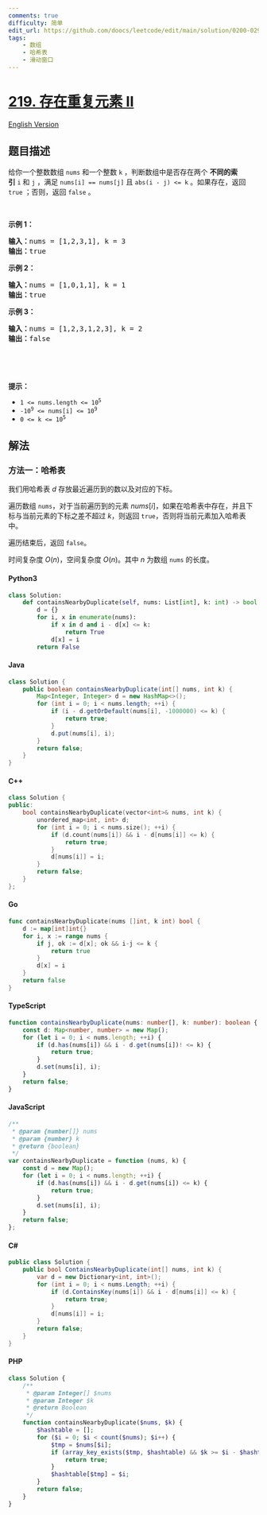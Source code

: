 ```yaml
---
comments: true
difficulty: 简单
edit_url: https://github.com/doocs/leetcode/edit/main/solution/0200-0299/0219.Contains%20Duplicate%20II/README.md
tags:
    - 数组
    - 哈希表
    - 滑动窗口
---
```


<!-- problem:start -->

# [219. 存在重复元素 II](https://leetcode.cn/problems/contains-duplicate-ii)

[English Version](/solution/0200-0299/0219.Contains%20Duplicate%20II/README_EN.md)

## 题目描述

<!-- description:start -->

<p>给你一个整数数组&nbsp;<code>nums</code> 和一个整数&nbsp;<code>k</code> ，判断数组中是否存在两个 <strong>不同的索引</strong><em>&nbsp;</em><code>i</code>&nbsp;和<em>&nbsp;</em><code>j</code> ，满足 <code>nums[i] == nums[j]</code> 且 <code>abs(i - j) &lt;= k</code> 。如果存在，返回 <code>true</code> ；否则，返回 <code>false</code> 。</p>

<p>&nbsp;</p>

<p><strong>示例&nbsp;1：</strong></p>

<pre>
<strong>输入：</strong>nums = [1,2,3,1], k<em> </em>= 3
<strong>输出：</strong>true</pre>

<p><strong>示例 2：</strong></p>

<pre>
<strong>输入：</strong>nums = [1,0,1,1], k<em> </em>=<em> </em>1
<strong>输出：</strong>true</pre>

<p><strong>示例 3：</strong></p>

<pre>
<strong>输入：</strong>nums = [1,2,3,1,2,3], k<em> </em>=<em> </em>2
<strong>输出：</strong>false</pre>

<p>&nbsp;</p>

<p>&nbsp;</p>

<p><strong>提示：</strong></p>

<ul>
	<li><code>1 &lt;= nums.length &lt;= 10<sup>5</sup></code></li>
	<li><code>-10<sup>9</sup> &lt;= nums[i] &lt;= 10<sup>9</sup></code></li>
	<li><code>0 &lt;= k &lt;= 10<sup>5</sup></code></li>
</ul>

<!-- description:end -->

## 解法

<!-- solution:start -->

### 方法一：哈希表

我们用哈希表 $d$ 存放最近遍历到的数以及对应的下标。

遍历数组 `nums`，对于当前遍历到的元素 $nums[i]$，如果在哈希表中存在，并且下标与当前元素的下标之差不超过 $k$，则返回 `true`，否则将当前元素加入哈希表中。

遍历结束后，返回 `false`。

时间复杂度 $O(n)$，空间复杂度 $O(n)$。其中 $n$ 为数组 `nums` 的长度。

<!-- tabs:start -->

#### Python3

```python
class Solution:
    def containsNearbyDuplicate(self, nums: List[int], k: int) -> bool:
        d = {}
        for i, x in enumerate(nums):
            if x in d and i - d[x] <= k:
                return True
            d[x] = i
        return False
```

#### Java

```java
class Solution {
    public boolean containsNearbyDuplicate(int[] nums, int k) {
        Map<Integer, Integer> d = new HashMap<>();
        for (int i = 0; i < nums.length; ++i) {
            if (i - d.getOrDefault(nums[i], -1000000) <= k) {
                return true;
            }
            d.put(nums[i], i);
        }
        return false;
    }
}
```

#### C++

```cpp
class Solution {
public:
    bool containsNearbyDuplicate(vector<int>& nums, int k) {
        unordered_map<int, int> d;
        for (int i = 0; i < nums.size(); ++i) {
            if (d.count(nums[i]) && i - d[nums[i]] <= k) {
                return true;
            }
            d[nums[i]] = i;
        }
        return false;
    }
};
```

#### Go

```go
func containsNearbyDuplicate(nums []int, k int) bool {
	d := map[int]int{}
	for i, x := range nums {
		if j, ok := d[x]; ok && i-j <= k {
			return true
		}
		d[x] = i
	}
	return false
}
```

#### TypeScript

```ts
function containsNearbyDuplicate(nums: number[], k: number): boolean {
    const d: Map<number, number> = new Map();
    for (let i = 0; i < nums.length; ++i) {
        if (d.has(nums[i]) && i - d.get(nums[i])! <= k) {
            return true;
        }
        d.set(nums[i], i);
    }
    return false;
}
```

#### JavaScript

```js
/**
 * @param {number[]} nums
 * @param {number} k
 * @return {boolean}
 */
var containsNearbyDuplicate = function (nums, k) {
    const d = new Map();
    for (let i = 0; i < nums.length; ++i) {
        if (d.has(nums[i]) && i - d.get(nums[i]) <= k) {
            return true;
        }
        d.set(nums[i], i);
    }
    return false;
};
```

#### C#

```cs
public class Solution {
    public bool ContainsNearbyDuplicate(int[] nums, int k) {
        var d = new Dictionary<int, int>();
        for (int i = 0; i < nums.Length; ++i) {
            if (d.ContainsKey(nums[i]) && i - d[nums[i]] <= k) {
                return true;
            }
            d[nums[i]] = i;
        }
        return false;
    }
}
```

#### PHP

```php
class Solution {
    /**
     * @param Integer[] $nums
     * @param Integer $k
     * @return Boolean
     */
    function containsNearbyDuplicate($nums, $k) {
        $hashtable = [];
        for ($i = 0; $i < count($nums); $i++) {
            $tmp = $nums[$i];
            if (array_key_exists($tmp, $hashtable) && $k >= $i - $hashtable[$tmp]) {
                return true;
            }
            $hashtable[$tmp] = $i;
        }
        return false;
    }
}
```

<!-- tabs:end -->

<!-- solution:end -->

<!-- problem:end -->
